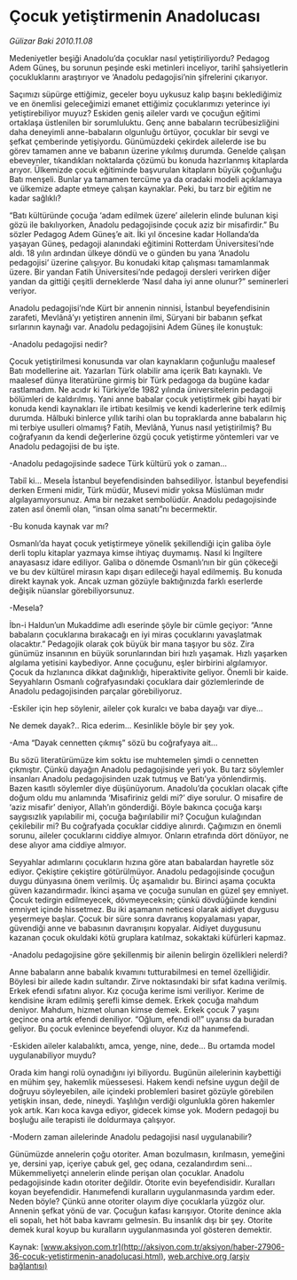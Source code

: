 # Çocuk yetiştirmenin Anadolucası

*Gülizar Baki 2010.11.08*

<font class="agenda2NewsSpot">
 Medeniyetler beşiği Anadolu’da çocuklar nasıl yetiştiriliyordu? Pedagog Adem Güneş, bu sorunun peşinde eski metinleri inceliyor, tarihî şahsiyetlerin çocukluklarını araştırıyor ve ‘Anadolu pedagojisi’nin şifrelerini çıkarıyor.
</font>
<font class="newsDetail">
 <p>
  <p class="MsoNormal">
   Saçımızı süpürge ettiğimiz, geceler boyu uykusuz kalıp başını beklediğimiz ve en önemlisi geleceğimizi emanet ettiğimiz çocuklarımızı yeterince iyi yetiştirebiliyor muyuz? Eskiden geniş aileler vardı ve çocuğun eğitimi ortaklaşa üstlenilen bir sorumluluktu. Genç anne babaların tecrübesizliğini daha deneyimli anne-babaların olgunluğu örtüyor, çocuklar bir sevgi ve şefkat çemberinde yetişiyordu. Günümüzdeki çekirdek ailelerde ise bu görev tamamen anne ve babanın üzerine yıkılmış durumda. Genelde çalışan ebeveynler, tıkandıkları noktalarda çözümü bu konuda hazırlanmış kitaplarda arıyor. Ülkemizde çocuk eğitiminde başvurulan kitapların büyük çoğunluğu Batı menşeli. Bunlar ya tamamen tercüme ya da oradaki modeli açıklamaya ve ülkemize adapte etmeye çalışan kaynaklar. Peki, bu tarz bir eğitim ne kadar sağlıklı?
  </p>
  <p class="MsoNormal">
   <span>
   </span>
   “Batı kültüründe çocuğa ‘adam edilmek üzere’ ailelerin elinde bulunan kişi gözü ile bakılıyorken, Anadolu pedagojisinde çocuk aziz bir misafirdir.” Bu sözler Pedagog Adem Güneş’e ait. İki yıl öncesine kadar Hollanda’da yaşayan Güneş, pedagoji alanındaki eğitimini Rotterdam Üniversitesi’nde aldı. 18 yılın ardından ülkeye döndü ve o günden bu yana ‘Anadolu pedagojisi’ üzerine çalışıyor. Bu konudaki kitap çalışması tamamlanmak üzere. Bir yandan Fatih Üniversitesi’nde pedagoji dersleri verirken diğer yandan da gittiği çeşitli derneklerde ‘Nasıl daha iyi anne olunur?” seminerleri veriyor.
  </p>
  <p class="MsoNormal">
   <span>
   </span>
   Anadolu pedagojisi’nde Kürt bir annenin ninnisi, İstanbul beyefendisinin zarafeti, Mevlânâ’yı yetiştiren annenin ilmi, Süryani bir babanın şefkat sırlarının kaynağı var. Anadolu pedagojisini Adem Güneş ile konuştuk:
  </p>
  <p class="MsoNormal">
   -Anadolu pedagojisi nedir?
  </p>
  <p class="MsoNormal">
   Çocuk yetiştirilmesi konusunda var olan kaynakların çoğunluğu maalesef Batı modellerine ait. Yazarları Türk olabilir ama içerik Batı kaynaklı. Ve maalesef dünya literatürüne girmiş bir Türk pedagoga da bugüne kadar rastlamadım. Ne acıdır ki Türkiye’de 1982 yılında üniversitelerin pedagoji bölümleri de kaldırılmış. Yani anne babalar çocuk yetiştirmek gibi hayati bir konuda kendi kaynakları ile irtibatı kesilmiş ve kendi kaderlerine terk edilmiş durumda. Hâlbuki binlerce yıllık tarihi olan bu topraklarda anne babaların hiç mi terbiye usulleri olmamış? Fatih, Mevlânâ, Yunus nasıl yetiştirilmiş? Bu coğrafyanın da kendi değerlerine özgü çocuk yetiştirme yöntemleri var ve Anadolu pedagojisi de bu işte.
  </p>
  <p class="MsoNormal">
   -Anadolu pedagojisinde sadece Türk kültürü yok o zaman…
   <span>
   </span>
  </p>
  <p class="MsoNormal">
   Tabiî ki… Mesela İstanbul beyefendisinden bahsediliyor. İstanbul beyefendisi derken Ermeni midir, Türk müdür, Musevi midir yoksa Müslüman mıdır algılayamıyorsunuz. Ama bir nezaket sembolüdür. Anadolu pedagojisinde zaten asıl önemli olan, “insan olma sanatı”nı becermektir.
  </p>
  <p class="MsoNormal">
   -Bu konuda kaynak var mı?
   <span>
   </span>
  </p>
  <p class="MsoNormal">
   Osmanlı’da hayat çocuk yetiştirmeye yönelik şekillendiği için galiba öyle derli toplu kitaplar yazmaya kimse ihtiyaç duymamış. Nasıl ki İngiltere anayasasız idare ediliyor. Galiba o dönemde Osmanlı’nın bir gün çökeceği ve bu dev kültürel mirasın kapı dışarı edileceği hayal edilmemiş. Bu konuda direkt kaynak yok. Ancak uzman gözüyle baktığınızda farklı eserlerde değişik nüanslar görebiliyorsunuz.
  </p>
  <p class="MsoNormal">
   -Mesela?
   <span>
   </span>
  </p>
  <p class="MsoNormal">
   İbn-i Haldun’un Mukaddime adlı eserinde şöyle bir cümle geçiyor: “Anne babaların çocuklarına bırakacağı en iyi miras çocuklarını yavaşlatmak olacaktır.” Pedagojik olarak çok büyük bir mana taşıyor bu söz. Zira günümüz insanının en büyük sorunlarından biri hızlı yaşamak. Hızlı yaşarken algılama yetisini kaybediyor. Anne çocuğunu, eşler birbirini algılamıyor. Çocuk da hızlanınca dikkat dağınıklığı, hiperaktivite geliyor. Önemli bir kaide. Seyyahların Osmanlı coğrafyasındaki çocuklara dair gözlemlerinde de Anadolu pedagojisinden parçalar görebiliyoruz.
  </p>
  <p class="MsoNormal">
   -Eskiler için hep söylenir, aileler çok kuralcı ve baba dayağı var diye…
   <span>
   </span>
  </p>
  <p class="MsoNormal">
   Ne demek dayak?.. Rica ederim... Kesinlikle böyle bir şey yok.
  </p>
  <p class="MsoNormal">
   -Ama “Dayak cennetten çıkmış” sözü bu coğrafyaya ait…
   <span>
   </span>
  </p>
  <p class="MsoNormal">
   Bu sözü literatürümüze kim soktu ise muhtemelen şimdi o cennetten çıkmıştır. Çünkü dayağın Anadolu pedagojisinde yeri yok. Bu tarz söylemler insanları Anadolu pedagojisinden uzak tutmuş ve Batı’ya yönlendirmiş. Bazen kasıtlı söylemler diye düşünüyorum. Anadolu’da çocukları olacak çifte doğum oldu mu anlamında ‘Misafiriniz geldi mi?’ diye sorulur. O misafire de ‘aziz misafir’ deniyor, Allah’ın gönderdiği. Böyle bakınca çocuğa karşı saygısızlık yapılabilir mi, çocuğa bağırılabilir mi? Çocuğun kulağından çekilebilir mi? Bu coğrafyada çocuklar ciddiye alınırdı. Çağımızın en önemli sorunu, aileler çocuklarını ciddiye almıyor. Onların etrafında dört dönüyor, ne dese alıyor ama ciddiye almıyor.
  </p>
  <p class="MsoNormal">
   Seyyahlar adımlarını çocukların hızına göre atan babalardan hayretle söz ediyor. Çekiştire çekiştire götürülmüyor. Anadolu pedagojisinde çocuğun duygu dünyasına önem verilmiş. Üç aşamalıdır bu. Birinci aşama çocukta güven kazandırmadır. İkinci aşama ve çocuğa sunulan en güzel şey emniyet. Çocuk tedirgin edilmeyecek, dövmeyeceksin; çünkü dövdüğünde kendini emniyet içinde hissetmez. Bu iki aşamanın neticesi olarak aidiyet duygusu yeşermeye başlar. Çocuk bir süre sonra davranış kopyalaması yapar, güvendiği anne ve babasının davranışını kopyalar. Aidiyet duygusunu kazanan çocuk okuldaki kötü gruplara katılmaz, sokaktaki küfürleri kapmaz.
   <span>
   </span>
  </p>
  <p class="MsoNormal">
   -Anadolu pedagojisine göre şekillenmiş bir ailenin belirgin özellikleri nelerdi?
  </p>
  <p class="MsoNormal">
   Anne babaların anne babalık kıvamını tutturabilmesi en temel özelliğidir. Böylesi bir ailede kadın sultandır. Zirve noktasındaki bir sıfat kadına verilmiş. Erkek efendi sıfatını alıyor. Kız çocuğa kerime ismi veriliyor. Kerime de kendisine ikram edilmiş şerefli kimse demek. Erkek çocuğa mahdum deniyor. Mahdum, hizmet olunan kimse demek. Erkek çocuk 7 yaşını geçince ona artık efendi deniliyor. “Oğlum, efendi ol!” uyarısı da buradan geliyor. Bu çocuk evlenince beyefendi oluyor. Kız da hanımefendi.
  </p>
  <p class="MsoNormal">
   -Eskiden aileler kalabalıktı, amca, yenge, nine, dede… Bu ortamda model uygulanabiliyor muydu?
  </p>
  <p class="MsoNormal">
   Orada kim hangi rolü oynadığını iyi biliyordu. Bugünün ailelerinin kaybettiği en mühim şey, hakemlik müessesesi. Hakem kendi nefsine uygun değil de doğruyu söyleyebilen, aile içindeki problemleri basiret gözüyle görebilen yetişkin insan, dede, nineydi. Yaşlılığın verdiği olgunlukla gören hakemler yok artık. Karı koca kavga ediyor, gidecek kimse yok. Modern pedagoji bu boşluğu aile terapisti ile doldurmaya çalışıyor.
   <span>
   </span>
  </p>
  <p class="MsoNormal">
   -Modern zaman ailelerinde Anadolu pedagojisi nasıl uygulanabilir?
   <span>
   </span>
  </p>
  <p class="MsoNormal">
   Günümüzde annelerin çoğu otoriter. Aman bozulmasın, kırılmasın, yemeğini ye, dersini yap, içeriye çabuk gel, geç odana, cezalandırdım seni... Mükemmeliyetçi annelerin elinde perişan olan çocuklar. Anadolu pedagojisinde kadın otoriter değildir. Otorite evin beyefendisidir. Kuralları koyan beyefendidir. Hanımefendi kuralların uygulanmasında yardım eder. Neden böyle? Çünkü anne otoriter olayım diye çocuklarla yüzgöz olur. Annenin şefkat yönü de var. Çocuğun kafası karışıyor. Otorite denince akla eli sopalı, het höt baba kavramı gelmesin. Bu insanlık dışı bir şey. Otorite demek kural koyup bu kuralların uygulanmasında yol gösteren demektir.
  </p>
  <p class="MsoNormal">
  </p>
 </p>
</font>

Kaynak: [www.aksiyon.com.tr](http://aksiyon.com.tr/aksiyon/haber-27906-36-cocuk-yetistirmenin-anadolucasi.html), [web.archive.org (arşiv bağlantısı)](http://web.archive.org/web/20101116203557/http://aksiyon.com.tr/aksiyon/haber-27906-36-cocuk-yetistirmenin-anadolucasi.html)
